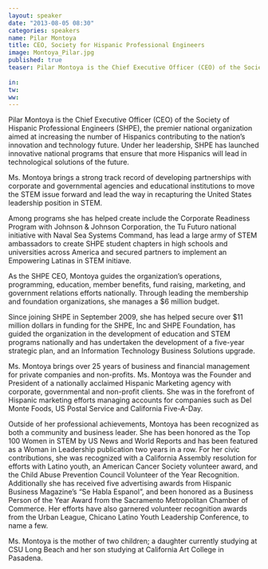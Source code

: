 ```yaml
---
layout: speaker
date: "2013-08-05 08:30"
categories: speakers
name: Pilar Montoya
title: CEO, Society for Hispanic Professional Engineers
image: Montoya_Pilar.jpg
published: true
teaser: Pilar Montoya is the Chief Executive Officer (CEO) of the Society of Hispanic Professional Engineers (SHPE), the premier national organization aimed at increasing the number of Hispanics contributing to the nation’s innovation and technology future. Under her leadership, SHPE has launched innovative national programs that ensure that more Hispanics will lead in technological solutions of the future.  
in:
tw:
ww: 
---
```

Pilar Montoya is the Chief Executive Officer (CEO) of the Society of Hispanic Professional Engineers (SHPE), the premier national organization aimed at increasing the number of Hispanics contributing to the nation’s innovation and technology future. Under her leadership, SHPE has launched innovative national programs that ensure that more Hispanics will lead in technological solutions of the future.Ms. Montoya brings a strong track record of developing partnerships with corporate and governmental agencies and educational institutions to move the STEM issue forward and lead the way in recapturing the United States leadership position in STEM. Among programs she has helped create include the Corporate Readiness Program with Johnson & Johnson Corporation, the Tu Futuro national initiative with Naval Sea Systems Command,  has lead a large army of STEM ambassadors to create SHPE student chapters in high schools and universities across America and secured partners to implement an Empowering Latinas in STEM initiave.As the SHPE CEO, Montoya guides the organization’s operations, programming, education, member benefits, fund raising, marketing, and government relations efforts nationally. Through leading the membership and foundation organizations, she manages a $6 million budget.Since joining SHPE in September 2009, she has helped secure over $11 million dollars in funding for the SHPE, Inc and SHPE Foundation, has guided the organization in the development of education and STEM programs nationally and has undertaken the development of a five-year strategic plan, and an Information Technology Business Solutions upgrade.Ms. Montoya brings over 25 years of business and financial management for private companies and non-profits. Ms. Montoya was the Founder and President of a nationally acclaimed Hispanic Marketing agency with corporate, governmental and non-profit clients.  She was in the forefront of Hispanic marketing efforts managing accounts for companies such as Del Monte Foods, US Postal Service and California Five-A-Day.Outside of her professional achievements, Montoya has been recognized as both a community and business leader. She has been honored as the Top 100 Women in STEM by US News and World Reports and has been featured as a Woman in Leadership publication two years in a row.  For her civic contributions, she was recognized with a California Assembly resolution for efforts with Latino youth, an American Cancer Society volunteer award, and the Child Abuse Prevention Council Volunteer of the Year Recognition.  Additionally she has received five advertising awards from Hispanic Business Magazine’s “Se Habla Espanol”, and been honored as a Business Person of the Year Award from the Sacramento Metropolitan Chamber of Commerce. Her efforts have also garnered volunteer recognition awards from the Urban League, Chicano Latino Youth Leadership Conference, to name a few.Ms. Montoya is the mother of two children; a daughter currently studying at CSU Long Beach and her son studying at California Art College in Pasadena.